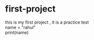# first-project
this is my first project , it is a practice test
<br>
name = "rahul"
<br>
print(name)
